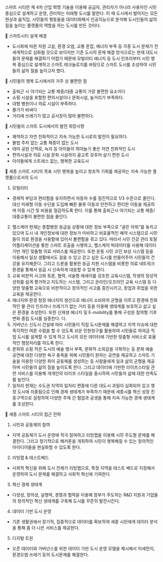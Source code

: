 스마트 시티란 제 4차 산업 혁명 기술을 이용해 공급자, 관리자가 아니라 사용자인 시민 중심으로 설계하고 운영, 관리하는 미래형 도시를 말한다. 이 때 도시에서 벌어지는 모든 현상과 움직임, 시민들의 행동들을 데이터화해서 인공지능으로 분석해 도시인들의 삶의 질을 높이는 플랫폼의 역할을 하는 도시를 만든 것이다. 

	스마트시티 설계 배경

-	도시화에 따른 자원 고갈, 환경 오염, 교통 혼잡, 에너지 부족 등 각종 도시 문제가 전 세계적으로 심화될 것으로 보이지만 기존 도시의 문제 해결 방식으로는 현재 대도시들의 문제를 해결하기 어렵기 때문에 모빌리티 에너지 등 도시 인프라부터 시민 행복 중심으로 설계하고 스마트 테크놀로지를 바탕으로 스마트 도시를 조성하여 시민들의 삶의 질을 높이고자 했다.

	시민들의 행복 도시에서의 거주 상 불편한 점

-	출퇴근 시 야기되는 교통 체증/대중 교통이 가장 불편한 요소이다
-	쇼핑 시설을 포함한 편의시설이나 문화시설, 놀거리가 부족하다.
-	대형 병원이나 의료 시설이 부족하다.
-	물가가 비싸다
-	거리에 쓰레기가 많고 공사장이 많아 불편하다.

	시민들의 스마트 도시에서의 발전 희망사항

-	쾌적하고 자연 친화적이고 지속 가능한 도시로의 발전이 필요하다.
-	불법 주차 없는 교통 체증이 없는 도시
-	테마 공원 산책로, 녹지 등 아이들이 뛰어놀기 좋은 자연 친화적인 도시
-	편의시설과 의료 시설 문화 시설까지 골고루 갖추어 살기 편한 도시
-	아이들에게 스트레스 없는, 행복한 교육도시

	세종 스마트 시티의 목표
시민 행복을 높이고 창조적 기회를 제공하는 지속 가능한 플랫폼으로서의 도시

1)	모빌리티
-	경제적 부담과 편리함을 유지하면서 자동차 수를 점진적으로 1/3 수준으로 줄인다. 대신 미래형 이동 수단을 도입해 빠른 물류 이동과 안전하고 편리한 이동을 제공하며 이동 시간 및 비용을 절감하도록 한다. 이를 통해 출퇴근시 야기되는 교통 체증/대중교통이 불편한 점을 줄인다.
2)	헬스케어
현재는 종합병원 응급실 상황에 대한 정보 부족으로 “골든 아워”를 놓치고 있으며 도시 내 개인정보에 대한 정보가 미비하고 비효율적인 예약 시스템으로 시민들이 의료 환경을 사용함에 있어서 불편함을 겪고 있다. 따라서 시민 건강 관리 토탈 어플리케이션을 통한 스마트 호출을 시행하고, 헬스케어 빅데이터를 사용해 데이터 기반 개인 맞춤형 의료 서비스를 제공한다. 또한 운동 시민 코인 보상 시스템 등을 이용해서 일상 생활에서도 걸을 수 있고 걷고 싶은 도시를 만들어주어 시민들의 건강을 유지해준다. 그리고 드론을 활용한 응급 지원 시스템을 비롯한 의료 네트워크 환경을 통해서 응급 시 신속하게 대응할 수 있게 한다. 
3)	교육
비판적 사고와 토론, 협력, 서술형 에세이를 강조한 교육시스템, 학생의 정성적 성취를 쉽게 평가하고 지도하는 시스템, 그리고 온라인/오프라인 교육 시스템 등 다양한 맞춤형 교육으로 비판적이고 창의적인 사고를 증진시키고, 창업과 취업을 위한 교육을 제공한다.
4)	에너지와 환경
청정 에너지의 생산으로 에너지 소비와의 균형을 이루고 환경에 친화적인 물 관리 인프라나 쓰레기가 없는 거리 등을 이용해 생태계를 보호하고 살고 싶은 환경을 조성한다. 또한 신재생 에너지 및 E-mobility를 통해 구성원 참여형 기후 변화 중립 도시를 실증한다. 
다.
5)	거버넌스
신도시 건설에 따라 시민들이 직접 도시문제를 해결하고 지역 이슈에 대한 즉각적인 여론 수렴을 할 수 있도록 쉬운 민원청구를 활용하여 시민들로 하여금 직접 도시를 설계할 수 있게 하고 도시의 모든 데이터에 기반한 맞춤형 서비스로 효율적인 행정처리를 하도록 한다.
6)	문화와 쇼핑
작은 도시의 예술 행사 부족, 문화적 소외감을 극복하는 등 문화 예술 공연에 대한 다양한 욕구 충족을 위해 시민들이 원하는 공연을 제공하고 스마트 기술을 이용한 다양한 취미 공동체를 생성하는 등 사람들에게 일과 삶의 균형을 제공하며 시민들의 삶의 질을 높이도록 한다. 그리고 데이터에 기반한 라이프스타일 관련 서비스를 이용해 개개인의 라이프 스타일을 중시하여 시민들의 삶에 대한 만족도를 높인다. 
7)	일자리
현재는 수도권 지역의 일자리 편중에 다른 대도시 과밀이 심화되어 있고 행정 도시에 치중됨으로 인해 경제 생태계가 부족하기 때문에 세종시를 혁신 성장 진흥구역으로 설정하여 다양한 주제 간 협업과 공생을 통해 지속 가능한 경제 생태계를 조성한다.

	세종 스마트 시티의 접근 전략

1)	시민과 공동체의 참여
-	지역 공동체가 도시 운영에 적극 참여하고 리빙랩을 이용해 시민 주도형 문제를 해결한다. 그리고 정기적으로 해커톤을 개최하여 시민이 행복해질 수 있는 창의적인 아이디어들을 현실화할 수 있도록 한다. 
2)	리빙랩 & 테스트베드
-	사회적 혁신을 위해 도시 전체가 리빙랩으로, 특정 지역을 테스트 베드로 지정해서 운영하여 도시 문제를 해결하고 사회적 혁신에 기여한다. 
3)	혁신 경제 생태계
-	다양성, 창의성, 실행력, 경쟁과 협력을 이용해 정부가 주도하는 R&D 지원과 기업들의 창의적인 혁신 생태계를 구축해 도시를 꾸준히 발전시킨다. 
4)	데이터 기반 도시 운영
-	기존 생활권에서 장기적, 집중적으로 데이터를 확보하여 세종 시민에게 데이터 분석을 통해 좀 더 나은 서비스를 제공한다. 
5)	디지털 트윈
-	오픈 데이터와 거버넌스를 위한 데이터 기반 도시 운영 모델을 제시해서 미세먼지, 환경오염 쓰레기 등의 도시문제를 해결한다. 
